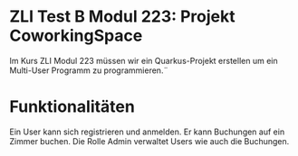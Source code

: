 # ZLI Test B Modul 223: Projekt CoworkingSpace

Im Kurs ZLI Modul 223 müssen wir ein Quarkus-Projekt erstellen um ein Multi-User Programm zu programmieren.¨

# Funktionalitäten

Ein User kann sich registrieren und anmelden. Er kann Buchungen auf ein Zimmer buchen. Die Rolle Admin verwaltet Users wie auch die Buchungen.
